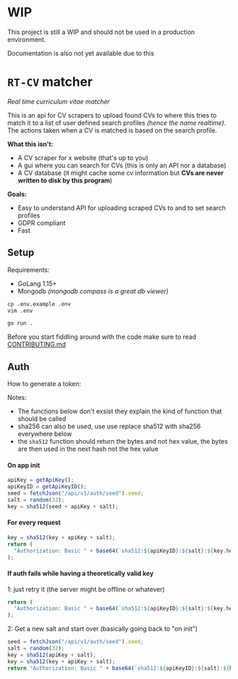 # WIP

This project is still a WIP and should not be used in a production environment.

Documentation is also not yet available due to this

# `RT-CV` matcher

_Real time curriculum vitae matcher_

This is an api for CV scrapers to upload found CVs to where this tries to match it to a list of user defined search profiles _(hence the name realtime)_. The actions taken when a CV is matched is based on the search profile.

**What this isn't:**

- A CV scraper for x website (that's up to you)
- A gui where you can search for CVs (this is only an API nor a database)
- A CV database (it might cache some cv information but **CVs are never written to disk by this program**)

**Goals:**

- Easy to understand API for uploading scraped CVs to and to set search profiles
- GDPR compliant
- Fast

## Setup

Requirements:

- GoLang 1.15+
- Mongodb _(mongodb compass is a great db viewer)_

```sh
cp .env.example .env
vim .env

go run .
```

Before you start fiddling around with the code make sure to read [CONTRIBUTING.md](/CONTRIBUTING.md)

## Auth

How to generate a token:

Notes:

- The functions below don't exsist they explain the kind of function that should be called
- sha256 can also be used, use use replace sha512 with sha256 everywhere below
- the `sha512` function should return the bytes and not hex value, the bytes are then used in the next hash not the hex value

#### On app init

```js
apiKey = getApiKey();
apiKeyID = getApiKeyID();
seed = fetchJson("/api/v1/auth/seed").seed;
salt = random(32);
key = sha512(seed + apiKey + salt);
```

#### For every request

```js
key = sha512(key + apiKey + salt);
return (
  "Authorization: Basic " + base64(`sha512:${apiKeyID}:${salt}:${key.hex()}`)
);
```

#### If auth fails while having a theoretically valid key

1: just retry it (the server might be offline or whatever)

```js
return (
  "Authorization: Basic " + base64(`sha512:${apiKeyID}:${salt}:${key.hex()}`)
);
```

2: Get a new salt and start over (basically going back to "on init")

```js
seed = fetchJson("/api/v1/auth/seed").seed;
salt = random(32);
key = sha512(apiKey + salt);
key = sha512(key + apiKey + salt);
return "Authorization: Basic " + base64(`sha512:${apiKeyID}:${salt}:${key}`);
```
